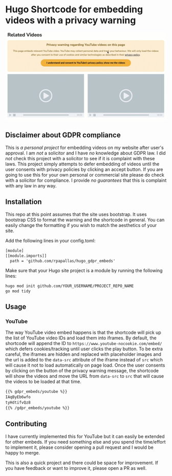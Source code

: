 # Hugo Shortcode for embedding videos with a privacy warning

<p align="center">
  <img src="repo_files/demo.gif">
</p>

## Disclaimer about GDPR compliance

This is *a personal project* for embedding videos on my website after user's
approval. I am *not* a solicitor and I have *no*
knowledge about GDPR law. I did *not* check this project with a solicitor
to see if it is complaint with these laws. This project simply attempts to defer
embedding of videos until the user consents with privacy policies by clicking
an accept button. If you are going to use this for your own personal
 or commercial site please do check with a solicitor for compliance. I
provide *no guarantees* that this is complaint with any law in any way.

## Installation

This repo at this point assumes that the site uses bootstrap. It uses bootstrap
CSS to format the warning and the shortcode in general. You can easily change
the formatting if you wish to match the aesthetics of your site.

Add the following lines in your config.toml:

```
[module]
[[module.imports]]
  path = 'github.com/rpapallas/hugo_gdpr_embeds'
```

Make sure that your Hugo site project is a module by running the
following lines:

```
hugo mod init github.com/YOUR_USERNAME/PROJECT_REPO_NAME
go mod tidy
```

## Usage

### YouTube

The way YouTube video embed happens is that the shortcode will pick up
the list of YouTube video IDs and load them into iframes. By default, the
shortcode will append the ID to `https://www.youtube-nocookie.com/embed/` which
defers cookies/tracking until user clicks the play button. To be extra careful,
the iframes are hidden and replaced with placeholder images and the url is
added to the `data-src` attribute of the iframe instead of `src` 
which will cause it not to load automatically on page load. Once the user
consents by clicking on the button of the privacy warning message, the 
shortcode will show the videos and move the URL from `data-src` to `src` that 
will cause the videos to be loaded at that time.


```md
{{% gdpr_embeds/youtube %}}
IAqByEb6wfo
tyHdtifvQz8
{{% /gdpr_embeds/youtube %}}
```


## Contributing

I have currently implemented this for YouTube but it can easily be extended
for other embeds. If you need something else and you spend the time/effort to
implement it, please consider opening a pull request and I would be happy
to merge.

This is also a quick project and there could be space for improvement. If you 
have feedback or want to improve it, please open a PR as well.
